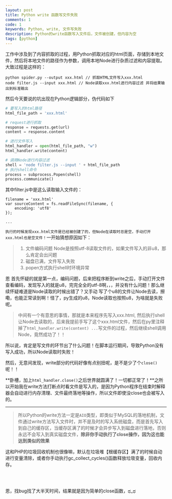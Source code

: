 ```yaml
---
layout: post
title: Python write 函数写文件失败
comments: 1
code: 1
keywords: Python, write, 文件写失败
description: Python的write函数写入文件后，文件被创建，但内容为空
tags: [python]
---
```


工作中涉及到了内容抓取的过程，用Python抓取对应的html页面，存储到本地文件，然后将本地文件的路径作为参数，调用本地Node进行杂质过滤和内容提取。大致过程是这样的：

``` shell
python spider.py --output xxx.html // 抓取HTML文件写入xxx.html
node filter.js --input xxx.html // Node读取xxx.html进行内容过滤 并将结果输出到标准输出

```

然后今天要说的坑出现在Python逻辑部分，伪代码如下

```python
# 要写入的html路径
html_file_path = 'xxx.html'

# request进行抓取
response = requests.get(url)
content = response.content

# 进行文件写入
html_handler = open(html_file_path, "w")
html_handler.write(content)

# 调用Node进行内容过滤
shell = 'node filter.js --input ' + html_file_path
# 执行shell命令
process = subprocess.Popen(shell)
process.communicate()

```

其中filter.js中是这么读取输入文件的：

```
filename = 'xxx.html'
var sourceContent = fs.readFileSync(filename, {
    encoding: 'utf8'
});

...

```

`执行的时候发现xxx.html文件是已经被创建了的，但Node在读取时总是空，手动打开xxx.html也是空文件！`一开始猜想原因如下：

> 1. 文件编码问题 Node是按照utf-8读取文件的，如果文件写入的非u8，那么肯定会出问题
> 2. 磁盘已满，文件写入失败
> 3. popen方式执行shell时环境异常

恩 首先怀疑的就是第一点，编码问题，后来把程序断到write之后，手动打开文件查看编码，发现写入的就是u8，完完全全的utf-8啊，，，并没有什么问题！那么继续怀疑难道是Node读取的时候出错了？又手动 写了个u8的文件让Node去读，擦嘞，也能正常读到啊！怪了，py生成的u8，Node读取也按照u8，为啥就是失败呢。

> 中间有一个有意思的事情，那就是本来程序先写入xxx.html, 然后执行shell让Node去读取的，后来我提前手写了这个xxx.html文件，然后在py里注释掉了`html_handler.write(content) ...`写文件的过程，然后继续shell调用Node，竟然成功了！！

所以说，肯定是写文件的环节出了什么问题！在脚本运行期间，导致Python没有写入成功，所以Node读取时失败！

然后，无意间发现，write部分的代码好像有点别扭呢，是不是少了个`close()`呢！！

**卧槽，加上`html_handler.close()`之后世界就圆满了！一切都正常了！**之所以开始我在write方法打断点时看文件是写入的，是因为Python程序在结束时解释器会自动进行内存清理、文件最终落地等操作，所以文件即使没close也会被写入的。

------

> 所以Python的write方法一定是`AIO`类型，即类似于MySQL的落地机制，文件通过write方法写入文件时，并不是及时的写入系统磁盘，而是首先写入到自己的缓存区，当缓存区满了的时候才会异步写入到磁盘进行落地，否则永远不会写入到真实磁盘文件，**除非你手动执行了close操作，因为这也能达到类似的效果**

这和PHP的垃圾回收机制也很像嘛，默认在垃圾堆【根缓存区】满了的时候自动进行变量清除，或者你手动执行gc_collect_cycles()函数释放垃圾变量，回收内存。

<br><br>

恩，找bug找了大半天时间，结果就是因为简单的close函数，ಥ_ಥ


